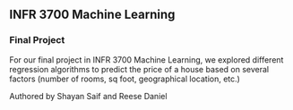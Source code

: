 ## INFR 3700 Machine Learning
### Final Project
For our final project in INFR 3700 Machine Learning, we explored different regression algorithms to predict the price of a house based on several factors (number of rooms, sq foot, geographical location, etc.)

Authored by Shayan Saif and Reese Daniel
